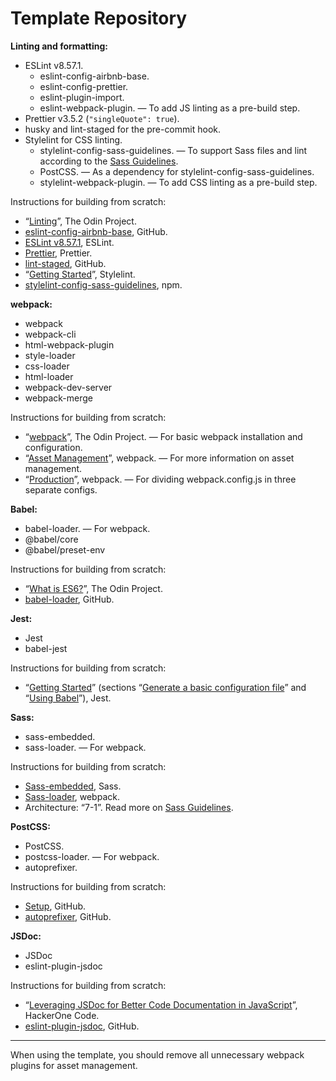 # Template Repository

**Linting and formatting:**

- ESLint v8.57.1.
  - eslint-config-airbnb-base.
  - eslint-config-prettier.
  - eslint-plugin-import.
  - eslint-webpack-plugin. — To add JS linting as a pre-build step.
- Prettier v3.5.2 (`"singleQuote": true`).
- husky and lint-staged for the pre-commit hook.
- Stylelint for CSS linting.
  - stylelint-config-sass-guidelines. — To support Sass files and lint according to the [Sass Guidelines](https://sass-guidelin.es).
  - PostCSS. — As a dependency for stylelint-config-sass-guidelines.
  - stylelint-webpack-plugin. — To add CSS linting as a pre-build step.

Instructions for building from scratch:

- “[Linting](https://www.theodinproject.com/lessons/node-path-javascript-linting)”, The Odin Project.
- [eslint-config-airbnb-base](https://github.com/airbnb/javascript/tree/master/packages/eslint-config-airbnb-base), GitHub.
- [ESLint v8.57.1](https://eslint.org/docs/v8.x/use/getting-started), ESLint.
- [Prettier](https://prettier.io/docs/install), Prettier.
- [lint-staged](https://github.com/lint-staged/lint-staged#configuration), GitHub.
- “[Getting Started](https://stylelint.io/user-guide/get-started)”, Stylelint.
- [stylelint-config-sass-guidelines](https://www.npmjs.com/package/stylelint-config-sass-guidelines), npm.

**webpack:**

- webpack
- webpack-cli
- html-webpack-plugin
- style-loader
- css-loader
- html-loader
- webpack-dev-server
- webpack-merge

Instructions for building from scratch:

- “[webpack](https://www.theodinproject.com/lessons/javascript-webpack)”, The Odin Project. — For basic webpack installation and configuration.
- “[Asset Management](https://webpack.js.org/guides/asset-management/)”, webpack. — For more information on asset management.
- “[Production](https://webpack.js.org/guides/production/)”, webpack. ­— For dividing webpack.config.js in three separate configs.

**Babel:**

- babel-loader. — For webpack.
- @babel/core
- @babel/preset-env

Instructions for building from scratch:

- “[What is ES6?](https://www.theodinproject.com/lessons/node-path-javascript-what-is-es6)”, The Odin Project.
- [babel-loader](https://github.com/babel/babel-loader), GitHub.

**Jest:**

- Jest
- babel-jest

Instructions for building from scratch:

- “[Getting Started](https://jestjs.io/docs/getting-started#using-babel)” (sections “[Generate a basic configuration file](https://jestjs.io/docs/getting-started#generate-a-basic-configuration-file)” and “[Using Babel](https://jestjs.io/docs/getting-started#using-babel)”), Jest.

**Sass:**

- sass-embedded.
- sass-loader. — For webpack.

Instructions for building from scratch:

- [Sass-embedded](https://sass-lang.com/install/), Sass.
- [Sass-loader](https://webpack.js.org/loaders/sass-loader/#root), webpack.
- Architecture: “7-1”. Read more on [Sass Guidelines](https://sass-guidelin.es/#architecture).

**PostCSS:**

- PostCSS.
- postcss-loader. — For webpack.
- autoprefixer.

Instructions for building from scratch:

- [Setup](https://github.com/postcss/postcss#usage), GitHub.
- [autoprefixer](https://github.com/postcss/autoprefixer), GitHub.

**JSDoc:**

- JSDoc
- eslint-plugin-jsdoc

Instructions for building from scratch:

- “[Leveraging JSDoc for Better Code Documentation in JavaScript](https://www.pullrequest.com/blog/leveraging-jsdoc-for-better-code-documentation-in-javascript/)”, HackerOne Code.
- [eslint-plugin-jsdoc](https://github.com/gajus/eslint-plugin-jsdoc), GitHub.

---

When using the template, you should remove all unnecessary webpack plugins for asset management.
